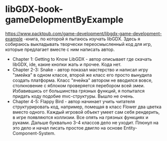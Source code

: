 # libGDX-book-gameDelopmentByExample

https://www.packtpub.com/game-development/libgdx-game-development-example -книга, по которой я пытаюсь изучать libGDX. 
Здесь я собираюсь выкладывать творчески переосмысленный код для игр, которые предлагает вместе с ним написать автор.

* Chapter 1: Getting to Know LibGDX - автор описывает где скачать libGDX, ide, какие кнопки жать и прочее. Кода нет.
* Chapter 2-3: Snake - автор показал мастерство и написал игру "змейка" в одном классе, второй же класс его просто вынудила создать платформа. 
                       Класс "ячейка" автором не вводился вовсе, столкновение с яблоком проверяется перебором всей змеи. Избавившись от большинства грязных функций, я попытался придать коду подобие mvc-структуры. Вышло не очень.
* Chapter 4-5: Flappy Bird - автор начинает учить читателя структурировать код, например, помещая в класс Flower два цветка вместо одного. 
                             Каждый игровой объект умеет сам себя рендерить, в игре появляются коллизии. Все опять на грязных функциях и руками. Дальше буквально 3-4 классов дело не уходит. 
                             Плюнул на это дело и начал писать простое двигло на основе Entity-Component-System. 
